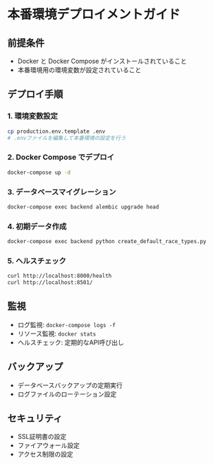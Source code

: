 # 本番環境デプロイメントガイド

## 前提条件
- Docker と Docker Compose がインストールされていること
- 本番環境用の環境変数が設定されていること

## デプロイ手順

### 1. 環境変数設定
```bash
cp production.env.template .env
# .envファイルを編集して本番環境の設定を行う
```

### 2. Docker Compose でデプロイ
```bash
docker-compose up -d
```

### 3. データベースマイグレーション
```bash
docker-compose exec backend alembic upgrade head
```

### 4. 初期データ作成
```bash
docker-compose exec backend python create_default_race_types.py
```

### 5. ヘルスチェック
```bash
curl http://localhost:8000/health
curl http://localhost:8501/
```

## 監視
- ログ監視: `docker-compose logs -f`
- リソース監視: `docker stats`
- ヘルスチェック: 定期的なAPI呼び出し

## バックアップ
- データベースバックアップの定期実行
- ログファイルのローテーション設定

## セキュリティ
- SSL証明書の設定
- ファイアウォール設定
- アクセス制限の設定
